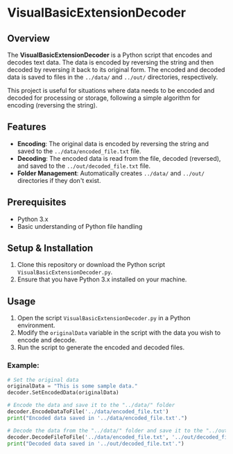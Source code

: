 # VisualBasicExtensionDecoder

## Overview
The **VisualBasicExtensionDecoder** is a Python script that encodes and decodes text data. The data is encoded by reversing the string and then decoded by reversing it back to its original form. The encoded and decoded data is saved to files in the `../data/` and `../out/` directories, respectively.

This project is useful for situations where data needs to be encoded and decoded for processing or storage, following a simple algorithm for encoding (reversing the string).

## Features
- **Encoding**: The original data is encoded by reversing the string and saved to the `../data/encoded_file.txt` file.
- **Decoding**: The encoded data is read from the file, decoded (reversed), and saved to the `../out/decoded_file.txt` file.
- **Folder Management**: Automatically creates `../data/` and `../out/` directories if they don't exist.

## Prerequisites
- Python 3.x
- Basic understanding of Python file handling

## Setup & Installation
1. Clone this repository or download the Python script `VisualBasicExtensionDecoder.py`.
2. Ensure that you have Python 3.x installed on your machine.

## Usage
1. Open the script `VisualBasicExtensionDecoder.py` in a Python environment.
2. Modify the `originalData` variable in the script with the data you wish to encode and decode.
3. Run the script to generate the encoded and decoded files.

### Example:

```python
# Set the original data
originalData = "This is some sample data."
decoder.SetEncodedData(originalData)

# Encode the data and save it to the "../data/" folder
decoder.EncodeDataToFile('../data/encoded_file.txt')
print("Encoded data saved in '../data/encoded_file.txt'.")

# Decode the data from the "../data/" folder and save it to the "../out/" folder
decoder.DecodeFileToFile('../data/encoded_file.txt', '../out/decoded_file.txt')
print("Decoded data saved in '../out/decoded_file.txt'.")
